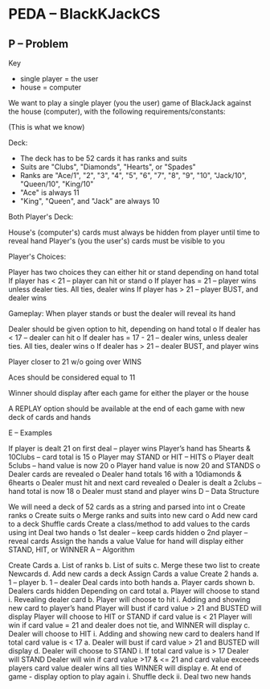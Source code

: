 # PEDA – BlackKJackCS

## P – Problem

Key
* single player = the user
* house = computer

We want to play a single player (you the user) game of BlackJack against the house (computer), with the following requirements/constants:

(This is what we know)

Deck:

* The deck has to be 52 cards it has ranks and suits
* Suits are "Clubs", "Diamonds", "Hearts", or "Spades"
* Ranks are "Ace/1", "2", "3", "4", "5", "6", "7", "8", "9", "10", "Jack/10", "Queen/10", "King/10"
* "Ace" is always 11
* "King", "Queen", and "Jack"  are always 10

Both Player's Deck:

House's (computer's) cards must always be hidden from player until time to reveal hand
Player's (you the user's) cards must be visible to you

Player's Choices:

Player has two choices they can either hit or stand depending on hand total
If player has < 21 – player can hit or stand o 
If player has = 21 – player wins unless dealer ties. 
All ties, dealer wins
If player has > 21 – player BUST, and dealer wins

Gameplay:
When player stands or bust the dealer will reveal its hand

Dealer should be given option to hit, depending on hand total o If dealer has < 17 – dealer can hit o If dealer has = 17 - 21 – dealer wins, unless dealer ties. All ties, dealer wins o If dealer has > 21 – dealer BUST, and player wins

Player closer to 21 w/o going over WINS

Aces should be considered equal to 11

Winner should display after each game for either the player or the house

A REPLAY option should be available at the end of each game with new deck of cards and hands

E – Examples

If player is dealt 21 on first deal – player wins
Player’s hand has 5hearts & 10Clubs – card total is 15 o Player may STAND or HIT – HITS o Player dealt 5clubs – hand value is now 20 o Player hand value is now 20 and STANDS o Dealer cards are revealed o Dealer hand totals 16 with a 10diamonds & 6hearts o Dealer must hit and next card revealed o Dealer is dealt a 2clubs – hand total is now 18 o Dealer must stand and player wins
D – Data Structure

We will need a deck of 52 cards as a string and parsed into int o Create ranks o Create suits o Merge ranks and suits into new card o Add new card to a deck
Shuffle cards
Create a class/method to add values to the cards using int
Deal two hands o 1st dealer – keep cards hidden o 2nd player – reveal cards
Assign the hands a value
Value for hand will display either STAND, HIT, or WINNER
A – Algorithm

Create Cards a. List of ranks b. List of suits c. Merge these two list to create Newcards d. Add new cards a deck
Assign Cards a value
Create 2 hands a. 1 – player b. 1 – dealer
Deal cards into both hands a. Player cards shown b. Dealers cards hidden
Depending on card total a. Player will choose to stand i. Revealing dealer card b. Player will choose to hit i. Adding and showing new card to player’s hand
Player will bust if card value > 21 and BUSTED will display
Player will choose to HIT or STAND if card value is < 21
Player will win if card value = 21 and dealer does not tie, and WINNER will display c. Dealer will choose to HIT i. Adding and showing new card to dealers hand
If total card value is < 17 a. Dealer will bust if card value > 21 and BUSTED will display d. Dealer will choose to STAND i. If total card value is > 17 Dealer will STAND
Dealer will win if card value >17 & <= 21 and card value exceeds players card value
dealer wins all ties
WINNER will display e. At end of game - display option to play again i. Shuffle deck ii. Deal two new hands